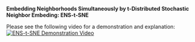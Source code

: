 **Embedding Neighborhoods Simultaneously by t-Distributed Stochastic Neighbor Embeding: ENS-t-SNE**

Please see the following video for a demonstration and explanation: [![ENS-t-SNE Demonstration Video](https://img.youtube.com/vi/kRFcNs29ttA/0.jpg)](https://www.youtube.com/watch?v=kRFcNs29ttA)